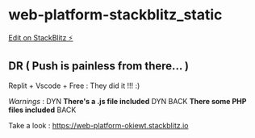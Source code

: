 # web-platform-stackblitz_static

[Edit on StackBlitz ⚡️](https://stackblitz.com/edit/web-platform-okiewt)

## DR ( Push is painless from there... )

Replit + Vscode + Free : They did it !!! :)

_Warnings_ :   DYN **There's a .js file included** DYN
             BACK **There some PHP files included** BACK

Take a look :
https://web-platform-okiewt.stackblitz.io
